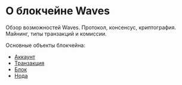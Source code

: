 # О блокчейне Waves

Обзор возможностей Waves. Протокол, консенсус, криптография. Майнинг, типы транзакций и комиссии.

Основные объекты блокчейна:

* [Аккаунт](/ru/blockchain/account/)
* [Транзакция](/ru/blockchain/transaction/)
* [Блок](/ru/blockchain/block/)
* [Нода](/ru/blockchain/node/)
